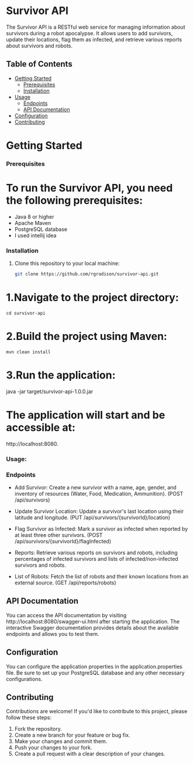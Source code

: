 # Survivor API

The Survivor API is a RESTful web service for managing information about survivors during a robot apocalypse. It allows users to add survivors, update their locations, flag them as infected, and retrieve various reports about survivors and robots.

## Table of Contents
- [Getting Started](#getting-started)
    - [Prerequisites](#prerequisites)
    - [Installation](#installation)
- [Usage](#usage)
    - [Endpoints](#endpoints)
    - [API Documentation](#api-documentation)
- [Configuration](#configuration)
- [Contributing](#contributing)


# Getting Started

### Prerequisites

To run the Survivor API, you need the following prerequisites:
===
- Java 8 or higher
- Apache Maven
- PostgreSQL database
- I used intellij idea

### Installation

1. Clone this repository to your local machine:

   ```bash
   git clone https://github.com/rgradison/survivor-api.git
1.Navigate to the project directory:
===
    cd survivor-api
2.Build the project using Maven:
===
    mvn clean install
3.Run the application:
===
java -jar target/survivor-api-1.0.0.jar

The application will start and be accessible at: 
===
http://localhost:8080.

### Usage:

### Endpoints
- Add Survivor: Create a new survivor with a name, age, gender, and inventory of resources (Water, Food, Medication, Ammunition). (POST /api/survivors)

- Update Survivor Location: Update a survivor's last location using their latitude and longitude. (PUT /api/survivors/{survivorId}/location)

- Flag Survivor as Infected: Mark a survivor as infected when reported by at least three other survivors. (POST /api/survivors/{survivorId}/flagInfected)

- Reports: Retrieve various reports on survivors and robots, including percentages of infected survivors and lists of infected/non-infected survivors and robots.

- List of Robots: Fetch the list of robots and their known locations from an external source. (GET /api/reports/robots)

## API Documentation
You can access the API documentation by visiting http://localhost:8080/swagger-ui.html after starting the application. The interactive Swagger documentation provides details about the available endpoints and allows you to test them.

## Configuration
You can configure the application properties in the application.properties file. Be sure to set up your PostgreSQL database and any other necessary configurations.

## Contributing
Contributions are welcome! If you'd like to contribute to this project, please follow these steps:

1. Fork the repository.
2. Create a new branch for your feature or bug fix.
3. Make your changes and commit them.
4. Push your changes to your fork.
5. Create a pull request with a clear description of your changes.